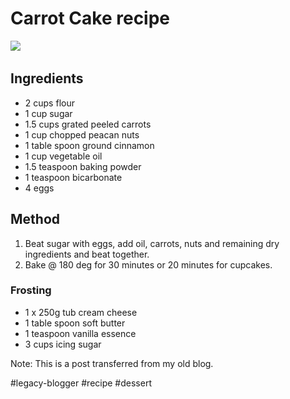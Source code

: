 <!--
date: '2009-01-28'
published: true
slug: carrot-cake
time_to_read: 5
title: Carrot Cake
-->

# Carrot Cake recipe

[![](http://farm4.static.flickr.com/3425/3233893241_b219022f14.jpg)](http://www.flickr.com/photos/yusufk/3233893241/ "photo sharing")   
## Ingredients  
  
- 2 cups flour  
- 1 cup sugar  
- 1.5 cups grated peeled carrots  
- 1 cup chopped peacan nuts  
- 1 table spoon ground cinnamon  
- 1 cup vegetable oil  
- 1.5 teaspoon baking powder  
- 1 teaspoon bicarbonate  
- 4 eggs  

## Method  
1. Beat sugar with eggs, add oil, carrots, nuts and remaining dry ingredients and beat together.  
2. Bake @ 180 deg for 30 minutes or 20 minutes for cupcakes.  
  
### Frosting  
- 1 x 250g tub cream cheese  
- 1 table spoon soft butter  
- 1 teaspoon vanilla essence  
- 3 cups icing sugar

Note: This is a post transferred from my old blog.

#legacy-blogger #recipe #dessert